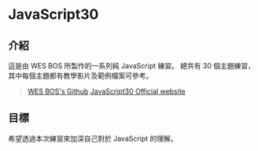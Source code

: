 # JavaScript30

## 介紹

這是由 WES BOS 所製作的一系列純 JavaScript 練習。
總共有 30 個主題練習，其中每個主題都有教學影片及範例檔案可參考。

> [WES BOS's Github](https://github.com/wesbos/JavaScript30)
  [JavaScript30 Official website](https://javascript30.com/)

## 目標

希望透過本次練習來加深自己對於 JavaScript 的理解。
